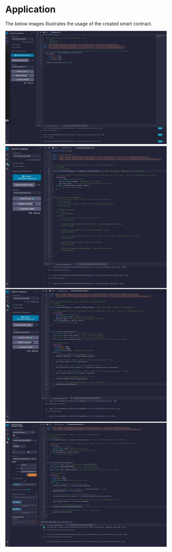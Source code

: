 # Application

The below images illustrates the usage of the created smart contract.

![StreKaseiCoin](./Elements/KaseiCoin.png)
![Kaseicoin1](./Elements/KaseiCoinCrowdsale.png)
![Kaseicoin2](./Elements/KaseiCoinCrowdsaleDeployer.png)
![Remix](./Elements/Remix_Deployment.png)